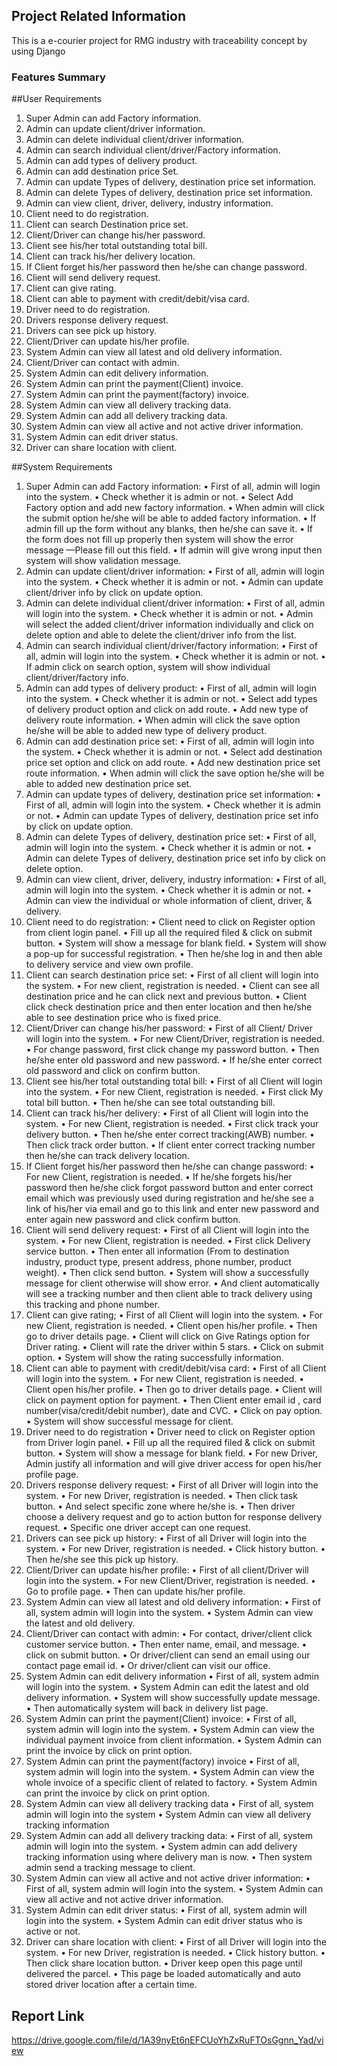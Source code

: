 ## Project Related Information
This is a e-courier project for RMG industry with traceability concept by using Django
### Features Summary
##User Requirements
1. Super Admin can add Factory information.
2. Admin can update client/driver information.
3. Admin can delete individual client/driver information.
4. Admin can search individual client/driver/Factory information.
5. Admin can add types of delivery product.
6. Admin can add destination price Set.
7. Admin can update Types of delivery, destination price set information.
8. Admin can delete Types of delivery, destination price set information.
9. Admin can view client, driver, delivery, industry information.
10. Client need to do registration.
11. Client can search Destination price set.
12. Client/Driver can change his/her password.
13. Client see his/her total outstanding total bill.
14. Client can track his/her delivery location.
15. If Client forget his/her password then he/she can change password.
16. Client will send delivery request.
17. Client can give rating.
18. Client can able to payment with credit/debit/visa card.
19. Driver need to do registration.
20. Drivers response delivery request.
21. Drivers can see pick up history.
22. Client/Driver can update his/her profile.
22. System Admin can view all latest and old delivery information.
23. Client/Driver can contact with admin.
24. System Admin can edit delivery information.
25. System Admin can print the payment(Client) invoice.
26. System Admin can print the payment(factory) invoice.
27. System Admin can view all delivery tracking data.
28. System Admin can add all delivery tracking data.
29. System Admin can view all active and not active driver information.
30. System Admin can edit driver status.
31. Driver can share location with client.


##System Requirements
1. Super Admin can add Factory information:
• First of all, admin will login into the system.
• Check whether it is admin or not.
• Select Add Factory option and add new factory information.
• When admin will click the submit option he/she will be able to added factory information.
• If admin fill up the form without any blanks, then he/she can save it.
• If the form does not fill up properly then system will show the error message —Please fill out this field.
• If admin will give wrong input then system will show validation message.
2. Admin can update client/driver information:
• First of all, admin will login into the system.
• Check whether it is admin or not.
• Admin can update client/driver info by click on update option.
3. Admin can delete individual client/driver information:
• First of all, admin will login into the system.
• Check whether it is admin or not.
• Admin will select the added client/driver information individually and click on delete option
and able to delete the client/driver info from the list.
4. Admin can search individual client/driver/factory information:
• First of all, admin will login into the system.
• Check whether it is admin or not.
• If admin click on search option, system will show individual client/driver/factory info.
5. Admin can add types of delivery product:
• First of all, admin will login into the system.
• Check whether it is admin or not.
• Select add types of delivery product option and click on add route.
• Add new type of delivery route information.
• When admin will click the save option he/she will be able to added new type of delivery
product.
6. Admin can add destination price set:
• First of all, admin will login into the system.
• Check whether it is admin or not.
• Select add destination price set option and click on add route.
• Add new destination price set route information.
• When admin will click the save option he/she will be able to added new destination price set.
7. Admin can update types of delivery, destination price set information:
• First of all, admin will login into the system.
• Check whether it is admin or not.
• Admin can update Types of delivery, destination price set info by click on update option.
8. Admin can delete Types of delivery, destination price set:
• First of all, admin will login into the system.
• Check whether it is admin or not.
• Admin can delete Types of delivery, destination price set info by click on delete option.
9. Admin can view client, driver, delivery, industry information:
• First of all, admin will login into the system.
• Check whether it is admin or not.
• Admin can view the individual or whole information of client, driver, & delivery.
10. Client need to do registration:
• Client need to click on Register option from client login panel.
• Fill up all the required filed & click on submit button.
• System will show a message for blank field.
• System will show a pop-up for successful registration.
• Then he/she log in and then able to delivery service and view own profile.
11. Client can search destination price set:
• First of all client will login into the system.
• For new client, registration is needed.
• Client can see all destination price and he can click next and previous button.
• Client click check destination price and then enter location and then he/she able to see
destination price who is fixed price.
12. Client/Driver can change his/her password:
• First of all Client/ Driver will login into the system.
• For new Client/Driver, registration is needed.
• For change password, first click change my password button.
• Then he/she enter old password and new password.
• If he/she enter correct old password and click on confirm button.
13. Client see his/her total outstanding total bill:
• First of all Client will login into the system.
• For new Client, registration is needed.
• First click My total bill button.
• Then he/she can see total outstanding bill.
14. Client can track his/her delivery:
• First of all Client will login into the system.
• For new Client, registration is needed.
• First click track your delivery button.
• Then he/she enter correct tracking(AWB) number.
• Then click track order button.
• If client enter correct tracking number then he/she can track delivery location.
15. If Client forget his/her password then he/she can change password:
• For new Client, registration is needed.
• If he/she forgets his/her password then he/she click forgot password button and enter correct
email which was previously used during registration and he/she see a link of his/her via email
and go to this link and enter new password and enter again new password and click confirm
button.
16. Client will send delivery request:
• First of all Client will login into the system.
• For new Client, registration is needed.
• First click Delivery service button.
• Then enter all information (From to destination industry, product type, present address, phone
number, product weight).
• Then click send button.
• System will show a successfully message for client otherwise will show error.
• And client automatically will see a tracking number and then client able to track delivery
using this tracking and phone number.
17. Client can give rating;
• First of all Client will login into the system.
• For new Client, registration is needed.
• Client open his/her profile.
• Then go to driver details page.
• Client will click on Give Ratings option for Driver rating.
• Client will rate the driver within 5 stars.
• Click on submit option.
• System will show the rating successfully information.
18. Client can able to payment with credit/debit/visa card:
• First of all Client will login into the system.
• For new Client, registration is needed.
• Client open his/her profile.
• Then go to driver details page.
• Client will click on payment option for payment.
• Then Client enter email id , card number(visa/credit/debit number), date and CVC.
• Click on pay option.
• System will show successful message for client.
19. Driver need to do registration
• Driver need to click on Register option from Driver login panel.
• Fill up all the required filed & click on submit button.
• System will show a message for blank field.
• For new Driver, Admin justify all information and will give driver access for open his/her
profile page.
20. Drivers response delivery request:
• First of all Driver will login into the system.
• For new Driver, registration is needed.
• Then click task button.
• And select specific zone where he/she is.
• Then driver choose a delivery request and go to action button for response delivery request.
• Specific one driver accept can one request.
21. Drivers can see pick up history:
• First of all Driver will login into the system.
• For new Driver, registration is needed.
• Click history button.
• Then he/she see this pick up history.
22. Client/Driver can update his/her profile:
• First of all client/Driver will login into the system.
• For new Client/Driver, registration is needed.
• Go to profile page.
• Then can update his/her profile.
23. System Admin can view all latest and old delivery information:
• First of all, system admin will login into the system.
• System Admin can view the latest and old delivery.
24. Client/Driver can contact with admin:
• For contact, driver/client click customer service button.
• Then enter name, email, and message.
• click on submit button.
• Or driver/client can send an email using our contact page email id.
• Or driver/client can visit our office.
25. System Admin can edit delivery information
• First of all, system admin will login into the system.
• System Admin can edit the latest and old delivery information.
• System will show successfully update message.
• Then automatically system will back in delivery list page.
26. System Admin can print the payment(Client) invoice:
• First of all, system admin will login into the system.
• System Admin can view the individual payment invoice from client information.
• System Admin can print the invoice by click on print option.
27. System Admin can print the payment(factory) invoice
• First of all, system admin will login into the system.
• System Admin can view the whole invoice of a specific client of related to factory.
• System Admin can print the invoice by click on print option.
28. System Admin can view all delivery tracking data
• First of all, system admin will login into the system
• System Admin can view all delivery tracking information
29. System Admin can add all delivery tracking data:
• First of all, system admin will login into the system.
• System admin can add delivery tracking information using where delivery man is now.
• Then system admin send a tracking message to client.
30. System Admin can view all active and not active driver information:
• First of all, system admin will login into the system.
• System Admin can view all active and not active driver information.
31. System Admin can edit driver status:
• First of all, system admin will login into the system.
• System Admin can edit driver status who is active or not.
32. Driver can share location with client:
• First of all Driver will login into the system.
• For new Driver, registration is needed.
• Click history button.
• Then click share location button.
• Driver keep open this page until delivered the parcel.
• This page be loaded automatically and auto stored driver location after a certain time.
## Report Link
https://drive.google.com/file/d/1A39nyEt6nEFCUoYhZxRuFTOsGgnn_Yad/view
